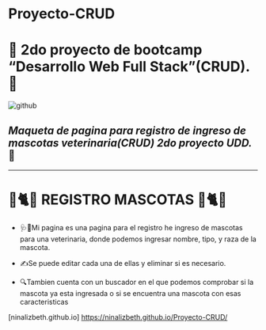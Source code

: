 # Proyecto-CRUD

#  🐶 **2do proyecto de bootcamp “Desarrollo Web Full Stack”(CRUD).** 🐶
![github](https://ibb.co/KrJ3nWV)

## *Maqueta de pagina para registro de ingreso de mascotas veterinaria(CRUD) 2do proyecto UDD.* :notebook:
---
# 🐶🐈🐭 **REGISTRO MASCOTAS** 🐶🐈🐭

* 🩺🏥Mi pagina es una pagina para el registro  he ingreso de mascotas para una veterinaria, donde podemos ingresar nombre, tipo, y raza de la mascota. 

* ✍️Se puede editar cada una de ellas  y eliminar si es necesario.

* 🔍Tambien cuenta con un buscador en el que podemos comprobar si la mascota ya esta ingresada o si se encuentra una mascota con esas caracteristicas 


[ninalizbeth.github.io] https://ninalizbeth.github.io/Proyecto-CRUD/
